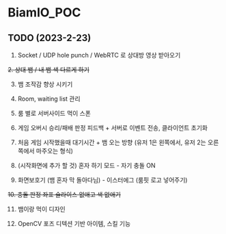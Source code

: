 # BiamIO_POC
## TODO (2023-2-23)

1. Socket / UDP hole punch / WebRTC 로 상대방 영상 받아오기

~~2. 상대 뱀 / 내 뱀 색 다르게 하기~~

3. 뱀 조작감 향상 시키기

4. Room, waiting list 관리

5. 룸 별로 서버사이드 먹이 스폰

6. 게임 오버시 승리/패배 판정 피드백 + 서버로 이벤트 전송, 클라이언트 초기화

7. 처음 게임 시작했을때 대기시간 + 뱀 오는 방향 (유저 1은 왼쪽에서, 유저 2는 오른쪽에서 마주오는 형식)

8. (시작화면에 추가 할 것) 혼자 하기 모드 - 자기 충돌 ON

9. 화면보호기 (뱀 혼자 막 돌아다님) - 이스터에그 (룸핏 로고 넣어주기)

~~10. 충돌 판정 좌표 슬라이스 없애고 색 없애기~~

11. 뱀이랑 먹이 디자인

12. OpenCV 포즈 디텍션 기반 아이템, 스킬 기능
